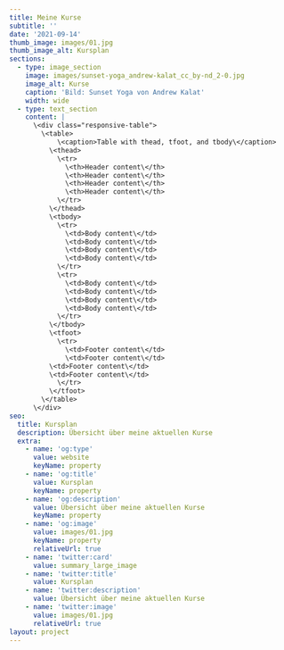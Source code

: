 ```yaml
---
title: Meine Kurse
subtitle: ''
date: '2021-09-14'
thumb_image: images/01.jpg
thumb_image_alt: Kursplan
sections:
  - type: image_section
    image: images/sunset-yoga_andrew-kalat_cc_by-nd_2-0.jpg
    image_alt: Kurse
    caption: 'Bild: Sunset Yoga von Andrew Kalat'
    width: wide
  - type: text_section
    content: |
      \<div class="responsive-table">
        \<table>
            \<caption>Table with thead, tfoot, and tbody\</caption>
          \<thead>
            \<tr>
              \<th>Header content\</th>
              \<th>Header content\</th>
              \<th>Header content\</th>
              \<th>Header content\</th>
            \</tr>
          \</thead>
          \<tbody>
            \<tr>
              \<td>Body content\</td>
              \<td>Body content\</td>
              \<td>Body content\</td>
              \<td>Body content\</td>
            \</tr>
            \<tr>
              \<td>Body content\</td>
              \<td>Body content\</td>
              \<td>Body content\</td>
              \<td>Body content\</td>
            \</tr>
          \</tbody>
          \<tfoot>
            \<tr>
              \<td>Footer content\</td>
              \<td>Footer content\</td>
          \<td>Footer content\</td>
          \<td>Footer content\</td>
            \</tr>
          \</tfoot>
        \</table>
      \</div>
seo:
  title: Kursplan
  description: Übersicht über meine aktuellen Kurse
  extra:
    - name: 'og:type'
      value: website
      keyName: property
    - name: 'og:title'
      value: Kursplan
      keyName: property
    - name: 'og:description'
      value: Übersicht über meine aktuellen Kurse
      keyName: property
    - name: 'og:image'
      value: images/01.jpg
      keyName: property
      relativeUrl: true
    - name: 'twitter:card'
      value: summary_large_image
    - name: 'twitter:title'
      value: Kursplan
    - name: 'twitter:description'
      value: Übersicht über meine aktuellen Kurse
    - name: 'twitter:image'
      value: images/01.jpg
      relativeUrl: true
layout: project
---
```

